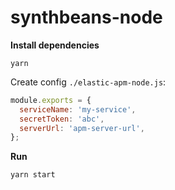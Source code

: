 # synthbeans-node

**Install dependencies**
```
yarn
```

Create config `./elastic-apm-node.js`:
```js
module.exports = {
  serviceName: 'my-service',
  secretToken: 'abc',
  serverUrl: 'apm-server-url',
};
```

**Run**
```
yarn start
```

